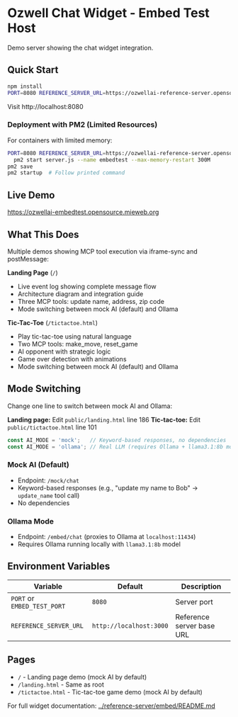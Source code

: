 # Ozwell Chat Widget - Embed Test Host

Demo server showing the chat widget integration.

## Quick Start

```bash
npm install
PORT=8080 REFERENCE_SERVER_URL=https://ozwellai-reference-server.opensource.mieweb.org npm start
```

Visit http://localhost:8080

### Deployment with PM2 (Limited Resources)

For containers with limited memory:

```bash
PORT=8080 REFERENCE_SERVER_URL=https://ozwellai-reference-server.opensource.mieweb.org \
  pm2 start server.js --name embedtest --max-memory-restart 300M
pm2 save
pm2 startup  # Follow printed command
```

## Live Demo

https://ozwellai-embedtest.opensource.mieweb.org

## What This Does

Multiple demos showing MCP tool execution via iframe-sync and postMessage:

**Landing Page** (`/`)
- Live event log showing complete message flow
- Architecture diagram and integration guide
- Three MCP tools: update name, address, zip code
- Mode switching between mock AI (default) and Ollama

**Tic-Tac-Toe** (`/tictactoe.html`)
- Play tic-tac-toe using natural language
- Two MCP tools: make_move, reset_game
- AI opponent with strategic logic
- Game over detection with animations
- Mode switching between mock AI (default) and Ollama

## Mode Switching

Change one line to switch between mock AI and Ollama:

**Landing page:** Edit `public/landing.html` line 186
**Tic-tac-toe:** Edit `public/tictactoe.html` line 101

```javascript
const AI_MODE = 'mock';   // Keyword-based responses, no dependencies
const AI_MODE = 'ollama'; // Real LLM (requires Ollama + llama3.1:8b model)
```

### Mock AI (Default)
- Endpoint: `/mock/chat`
- Keyword-based responses (e.g., "update my name to Bob" → `update_name` tool call)
- No dependencies

### Ollama Mode
- Endpoint: `/embed/chat` (proxies to Ollama at `localhost:11434`)
- Requires Ollama running locally with `llama3.1:8b` model

## Environment Variables

| Variable | Default | Description |
|----------|---------|-------------|
| `PORT` or `EMBED_TEST_PORT` | `8080` | Server port |
| `REFERENCE_SERVER_URL` | `http://localhost:3000` | Reference server base URL |

## Pages

- `/` - Landing page demo (mock AI by default)
- `/landing.html` - Same as root
- `/tictactoe.html` - Tic-tac-toe game demo (mock AI by default)

For full widget documentation: [../reference-server/embed/README.md](../reference-server/embed/README.md)
